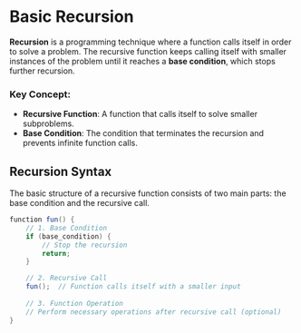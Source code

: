 # Basic Recursion

**Recursion** is a programming technique where a function calls itself in order to solve a problem. The recursive function keeps calling itself with smaller instances of the problem until it reaches a **base condition**, which stops further recursion.

### Key Concept:
- **Recursive Function**: A function that calls itself to solve smaller subproblems.
- **Base Condition**: The condition that terminates the recursion and prevents infinite function calls.

## Recursion Syntax

The basic structure of a recursive function consists of two main parts: the base condition and the recursive call.

```java
function fun() {
    // 1. Base Condition
    if (base_condition) {
        // Stop the recursion
        return;
    }

    // 2. Recursive Call
    fun();  // Function calls itself with a smaller input
    
    // 3. Function Operation
    // Perform necessary operations after recursive call (optional)
}

